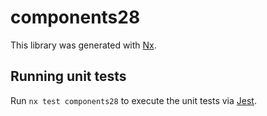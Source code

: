 # components28

This library was generated with [Nx](https://nx.dev).

## Running unit tests

Run `nx test components28` to execute the unit tests via [Jest](https://jestjs.io).
